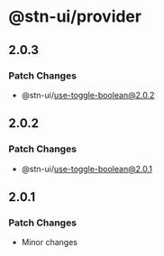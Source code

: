# @stn-ui/provider

## 2.0.3

### Patch Changes

- @stn-ui/use-toggle-boolean@2.0.2

## 2.0.2

### Patch Changes

- @stn-ui/use-toggle-boolean@2.0.1

## 2.0.1

### Patch Changes

- Minor changes
